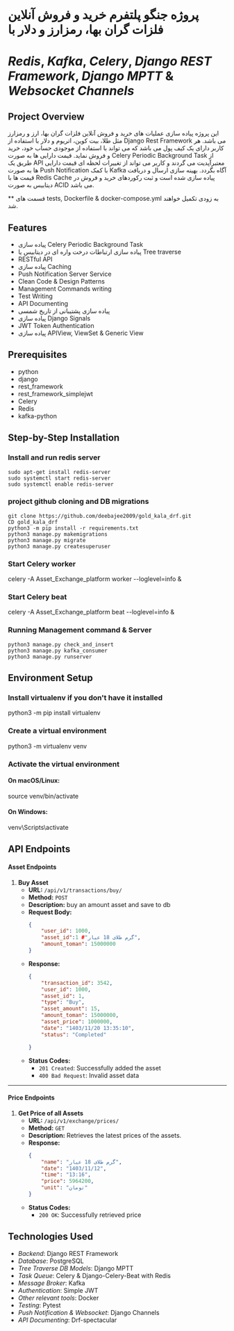 # پروژه جنگو پلتفرم خرید و فروش آنلاین فلزات گران بها، رمزارز و دلار با
# _Redis_, _Kafka_, _Celery_, _Django REST Framework_, _Django MPTT_ & _Websocket Channels_


## Project Overview
این پروژه پیاده سازی عملیات های خرید و فروش آنلاین فلزات گران بها، ارز و رمزارز مثل طلا، بیت کوین، اتریوم و دلار با استفاده از Django Rest Framework می باشد. هر کاربر دارای یک کیف پول می باشد که می تواند با استفاده از موجودی حساب خود، خرید و فروش نماید. قیمت دارایی ها به صورت  Celery Periodic Background Task از طریق یک API معتبرآپدیت می گردند و کاربر می تواند از تغییرات لحظه ای  قیمت دارایی ها به صورت Push Notification با کمک  Kafka آگاه بگردد. بهینه سازی ارسال و دریافت قیمت ها با Redis Cache پیاده سازی شده است و ثبت رکوردهای خرید و فروش در دیتابیس به صورت ACID می باشد.

** قسمت های tests, Dockerfile & docker-compose.yml به زودی تکمیل خواهند شد.

## Features
- پیاده سازی Celery Periodic Background Task
- پیاده سازی ارتباطات درخت واره ای  در دیتابیس یا Tree traverse
- RESTful API
- پیاده سازی Caching
- Push Notification Server Service
- Clean Code & Design Patterns
- Management Commands writing
- Test Writing
- API Documenting
- پیاده سازی پشتیبانی از تاریخ شمسی
- پیاده سازی Django Signals
- JWT Token Authentication
- پیاده سازی APIView, ViewSet & Generic View


## Prerequisites
- python
- django
- rest_framework
- rest_framework_simplejwt
- Celery
- Redis
- kafka-python


## Step-by-Step Installation
### Install and run redis server
```
sudo apt-get install redis-server
sudo systemctl start redis-server
sudo systemctl enable redis-server
```
### project github cloning and DB migrations
```
git clone https://github.com/deebajee2009/gold_kala_drf.git
CD gold_kala_drf
python3 -m pip install -r requirements.txt
python3 manage.py makemigrations
python3 manage.py migrate
python3 manage.py createsuperuser
```
### Start Celery worker
celery -A Asset_Exchange_platform worker --loglevel=info &

### Start Celery beat
celery -A Asset_Exchange_platform beat --loglevel=info &

### Running Management command & Server
```
python3 manage.py check_and_insert
python3 manage.py kafka_consumer
python3 manage.py runserver
```
## Environment Setup
### Install virtualenv if you don't have it installed
python3 -m pip install virtualenv

### Create a virtual environment
python3 -m virtualenv venv

### Activate the virtual environment
#### On macOS/Linux:
source venv/bin/activate

#### On Windows:
venv\Scripts\activate

## API Endpoints
#### Asset Endpoints

1. **Buy Asset**
   - **URL:** `/api/v1/transactions/buy/`
   - **Method:** `POST`
   - **Description:** buy an amount asset and save to db
   - **Request Body:**
     ```json
     {
         "user_id": 1000,
         "asset_id":1 #"گرم طلای 18 عیار",
         "amount_toman": 15000000
     }
     ```
   - **Response:**
     ```json
     {
         "transaction_id": 3542,
         "user_id": 1000,
         "asset_id": 1,
         "type": "Buy",
         "asset_amount": 15,
         "amount_toman": 15000000,
         "asset_price": 1000000,
         "date": "1403/11/20 13:35:10",
         "status": "Completed"

     }
     ```
   - **Status Codes:**
     - `201 Created`: Successfully added the asset
     - `400 Bad Request`: Invalid asset data
---

#### Price Endpoints

1. **Get Price of all Assets**
   - **URL:** `/api/v1/exchange/prices/`
   - **Method:** `GET`
   - **Description:** Retrieves the latest prices of the assets.
   - **Response:**
     ```json
     {
         "name": "گرم طلای 18 عیار",
         "date": "1403/11/12",
         "time": "13:16",
         "price": 5964200,
         "unit": "تومان"
     }
     ```
   - **Status Codes:**
     - `200 OK`: Successfully retrieved price



## Technologies Used
+ _Backend_: Django REST Framework
+ _Database_: PostgreSQL
+ _Tree Traverse DB Models_: Django MPTT
+ _Task Queue_: Celery & Django-Celery-Beat with Redis
+ _Message Broker_: Kafka
+ _Authentication_: Simple JWT
+ _Other relevant tools_: Docker
+ _Testing_: Pytest
+ _Push Notification & Websocket_: Django Channels
+ _API Documenting_: Drf-spectacular
